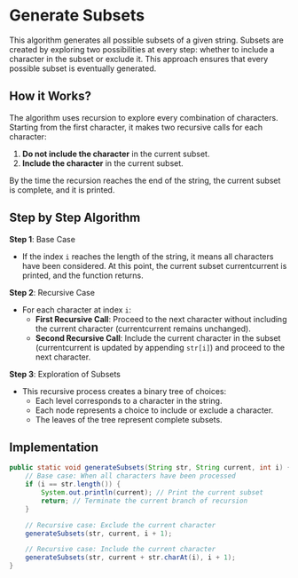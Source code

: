 # Generate Subsets

This algorithm generates all possible subsets of a given string. Subsets are created by exploring two possibilities at every step: whether to include a character in the subset or exclude it. This approach ensures that every possible subset is eventually generated.

## How it Works?

The algorithm uses recursion to explore every combination of characters. Starting from the first character, it makes two recursive calls for each character:

1. **Do not include the character** in the current subset.
2. **Include the character** in the current subset.

By the time the recursion reaches the end of the string, the current subset is complete, and it is printed.

## Step by Step Algorithm

**Step 1**: Base Case

- If the index `i` reaches the length of the string, it means all characters have been considered. At this point, the current subset currentcurrent is printed, and the function returns.

**Step 2**: Recursive Case

- For each character at index `i`:
  - **First Recursive Call**: Proceed to the next character without including the current character (currentcurrent remains unchanged).
  - **Second Recursive Call**: Include the current character in the subset (currentcurrent is updated by appending `str[i]`) and proceed to the next character.

**Step 3**: Exploration of Subsets

- This recursive process creates a binary tree of choices:
  - Each level corresponds to a character in the string.
  - Each node represents a choice to include or exclude a character.
  - The leaves of the tree represent complete subsets.

## Implementation

```java
public static void generateSubsets(String str, String current, int i) {
    // Base case: When all characters have been processed
    if (i == str.length()) {
        System.out.println(current); // Print the current subset
        return; // Terminate the current branch of recursion
    }

    // Recursive case: Exclude the current character
    generateSubsets(str, current, i + 1);

    // Recursive case: Include the current character
    generateSubsets(str, current + str.charAt(i), i + 1);
}
```
